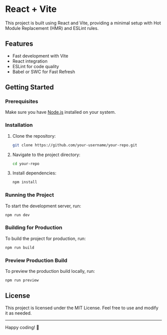 # React + Vite

This project is built using React and Vite, providing a minimal setup with Hot Module Replacement (HMR) and ESLint rules.

## Features

- Fast development with Vite
- React integration
- ESLint for code quality
- Babel or SWC for Fast Refresh

## Getting Started

### Prerequisites

Make sure you have [Node.js](https://nodejs.org/) installed on your system.

### Installation

1. Clone the repository:
   ```sh
   git clone https://github.com/your-username/your-repo.git
   ```
2. Navigate to the project directory:
   ```sh
   cd your-repo
   ```
3. Install dependencies:
   ```sh
   npm install
   ```

### Running the Project

To start the development server, run:

```sh
npm run dev
```

### Building for Production

To build the project for production, run:

```sh
npm run build
```

### Preview Production Build

To preview the production build locally, run:

```sh
npm run preview
```

## License

This project is licensed under the MIT License. Feel free to use and modify it as needed.

---

Happy coding! 🚀
